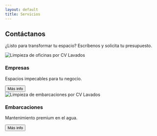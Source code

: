 ```yaml
---
layout: default
title: Servicios
---
```

<section class="servicios">
  <h2>Contáctanos</h2>
  <p>¿Listo para transformar tu espacio? Escríbenos y solicita tu presupuesto.</p>
  <div class="service-card">
      <img src="{{ site.url }}/{{ site.baseurl }}/assets/images/business.jpg" alt="Limpieza de oficinas por CV Lavados">
      <i class="fas fa-building"></i>
      <h3>Empresas</h3>
      <p>Espacios impecables para tu negocio.</p>
      <button>Más info</button>
    </div>
    <div class="service-card">
      <img src="{{ site.url }}/{{ site.baseurl }}/assets/images/boat.jpg" alt="Limpieza de embarcaciones por CV Lavados">
      <i class="fas fa-ship"></i>
      <h3>Embarcaciones</h3>
      <p>Mantenimiento premium en el agua.</p>
      <button>Más info</button>
    </div>
</section>